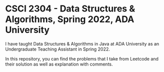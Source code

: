 # CSCI 2304 - Data Structures &amp; Algorithms, Spring 2022, ADA University

I have taught Data Structures & Algorithms in Java at ADA University as an Undergraduate Teaching Assistant in Spring 2022.

In this repository, you can find the problems that I take from Leetcode and their solution as well as explanation with comments.
